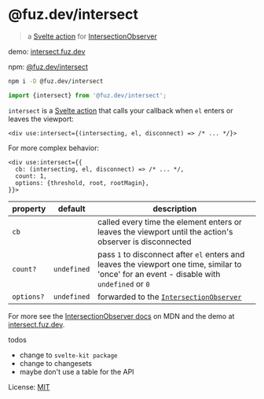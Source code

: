 # @fuz.dev/intersect

> a [Svelte action](https://svelte.dev/docs/svelte-action) for
> [IntersectionObserver](https://developer.mozilla.org/en-US/docs/Web/API/IntersectionObserver/IntersectionObserver)

demo: [intersect.fuz.dev](https://intersect.fuz.dev/)

npm: [@fuz.dev/intersect](https://www.npmjs.com/package/@fuz.dev/intersect)

```bash
npm i -D @fuz.dev/intersect
```

```ts
import {intersect} from '@fuz.dev/intersect';
```

`intersect` is a [Svelte action](https://svelte.dev/docs/svelte-action)
that calls your callback when `el` enters or leaves the viewport:

```svelte
<div use:intersect={(intersecting, el, disconnect) => /* ... */}>
```

For more complex behavior:

```svelte
<div use:intersect={{
  cb: (intersecting, el, disconnect) => /* ... */,
  count: 1,
  options: {threshold, root, rootMagin},
}}>
```

| property   | default     | description                                                                                                                                 |
| ---------- | ----------- | ------------------------------------------------------------------------------------------------------------------------------------------- |
| `cb`       |             | called every time the element enters or leaves the viewport until the action's observer is disconnected                                     |
| `count?`   | `undefined` | pass `1` to disconnect after `el` enters and leaves the viewport one time, similar to 'once' for an event - disable with `undefined` or `0` |
| `options?` | `undefined` | forwarded to the [`IntersectionObserver`](https://developer.mozilla.org/en-US/docs/Web/API/IntersectionObserver/IntersectionObserver)       |

For more see the
[IntersectionObserver docs](https://developer.mozilla.org/en-US/docs/Web/API/IntersectionObserver/IntersectionObserver) on MDN
and the demo at [intersect.fuz.dev](https://intersect.fuz.dev/).

todos

- change to `svelte-kit package`
- change to changesets
- maybe don't use a table for the API

License: [MIT](LICENSE)
